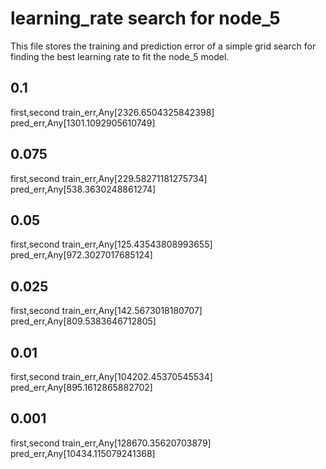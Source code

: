 # learning_rate search for node_5
This file stores the training and prediction error of a simple grid search for finding the best learning rate to fit the node_5 model.

## 0.1
first,second
train_err,Any[2326.6504325842398]
pred_err,Any[1301.1092905610749]

## 0.075
first,second
train_err,Any[229.58271181275734]
pred_err,Any[538.3630248861274]

## 0.05
first,second
train_err,Any[125.43543808993655]
pred_err,Any[972.3027017685124]

## 0.025
first,second
train_err,Any[142.5673018180707]
pred_err,Any[809.5383646712805]

## 0.01
first,second
train_err,Any[104202.45370545534]
pred_err,Any[895.1612865882702]

## 0.001
first,second
train_err,Any[128670.35620703879]
pred_err,Any[10434.115079241368]
